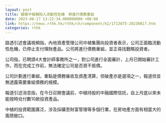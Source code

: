 ```yaml
---
layout: post
title: 據報中植稱陷入流動性危機　將進行債務重組
date: 2023-08-17 13:22:34.000000000 +08:00
link: https://news.rthk.hk/rthk/ch/component/k2/1713875-20230817.htm
categories: rthk
---
```


路透引述會議視頻指，內地資產管理公司中植集團向投資者表示，公司正面臨流動性危機，已停止支付理財產品。公司將進行債務重組，並正尋找戰略投資者。

公司指，已聘請4大會計師事務所之一，對公司進行全面審計，上月已開始審計工作，而在完成工作前，無法確定公司是否資不抵債。

公司計劃進行重組，重點是債務催收及資產清算，但破產亦是選項之一，報道但並無透露需要重組債務的規模。

報道引述消息指，在今日召開會議前，中植持股的中融國際信託，自上月底以來未能按時兌付數10款投資產品。

中植的投資範圍廣泛，涉及採礦至財富管理等多個行業，在房地產方面有相當大的風險敞口。
